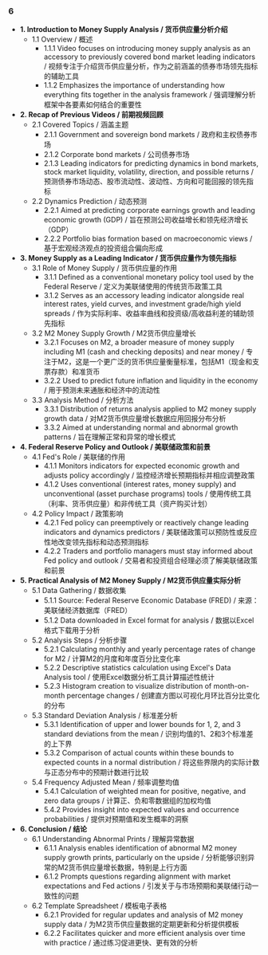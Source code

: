 ### 6
- **1. Introduction to Money Supply Analysis / 货币供应量分析介绍**
    - 1.1 Overview / 概述
        - 1.1.1 Video focuses on introducing money supply analysis as an accessory to previously covered bond market leading indicators / 视频专注于介绍货币供应量分析，作为之前涵盖的债券市场领先指标的辅助工具
        - 1.1.2 Emphasizes the importance of understanding how everything fits together in the analysis framework / 强调理解分析框架中各要素如何结合的重要性
- **2. Recap of Previous Videos / 前期视频回顾**
    - 2.1 Covered Topics / 涵盖主题
        - 2.1.1 Government and sovereign bond markets / 政府和主权债券市场
        - 2.1.2 Corporate bond markets / 公司债券市场
        - 2.1.3 Leading indicators for predicting dynamics in bond markets, stock market liquidity, volatility, direction, and possible returns / 预测债券市场动态、股市流动性、波动性、方向和可能回报的领先指标
    - 2.2 Dynamics Prediction / 动态预测
        - 2.2.1 Aimed at predicting corporate earnings growth and leading economic growth (GDP) / 旨在预测公司收益增长和领先经济增长（GDP）
        - 2.2.2 Portfolio bias formation based on macroeconomic views / 基于宏观经济观点的投资组合偏向形成
- **3. Money Supply as a Leading Indicator / 货币供应量作为领先指标**
    - 3.1 Role of Money Supply / 货币供应量的作用
        - 3.1.1 Defined as a conventional monetary policy tool used by the Federal Reserve / 定义为美联储使用的传统货币政策工具
        - 3.1.2 Serves as an accessory leading indicator alongside real interest rates, yield curves, and investment grade/high yield spreads / 作为实际利率、收益率曲线和投资级/高收益利差的辅助领先指标
    - 3.2 M2 Money Supply Growth / M2货币供应量增长
        - 3.2.1 Focuses on M2, a broader measure of money supply including M1 (cash and checking deposits) and near money / 专注于M2，这是一个更广泛的货币供应量衡量标准，包括M1（现金和支票存款）和准货币
        - 3.2.2 Used to predict future inflation and liquidity in the economy / 用于预测未来通胀和经济中的流动性
    - 3.3 Analysis Method / 分析方法
        - 3.3.1 Distribution of returns analysis applied to M2 money supply growth data / 对M2货币供应量增长数据应用回报分布分析
        - 3.3.2 Aimed at understanding normal and abnormal growth patterns / 旨在理解正常和异常的增长模式
- **4. Federal Reserve Policy and Outlook / 美联储政策和前景**
    - 4.1 Fed's Role / 美联储的作用
        - 4.1.1 Monitors indicators for expected economic growth and adjusts policy accordingly / 监控经济增长预期指标并相应调整政策
        - 4.1.2 Uses conventional (interest rates, money supply) and unconventional (asset purchase programs) tools / 使用传统工具（利率、货币供应量）和非传统工具（资产购买计划）
    - 4.2 Policy Impact / 政策影响
        - 4.2.1 Fed policy can preemptively or reactively change leading indicators and dynamics predictors / 美联储政策可以预防性或反应性地改变领先指标和动态预测指标
        - 4.2.2 Traders and portfolio managers must stay informed about Fed policy and outlook / 交易者和投资组合经理必须了解美联储政策和前景
- **5. Practical Analysis of M2 Money Supply / M2货币供应量实际分析**
    - 5.1 Data Gathering / 数据收集
        - 5.1.1 Source: Federal Reserve Economic Database (FRED) / 来源：美联储经济数据库（FRED）
        - 5.1.2 Data downloaded in Excel format for analysis / 数据以Excel格式下载用于分析
    - 5.2 Analysis Steps / 分析步骤
        - 5.2.1 Calculating monthly and yearly percentage rates of change for M2 / 计算M2的月度和年度百分比变化率
        - 5.2.2 Descriptive statistics calculation using Excel's Data Analysis tool / 使用Excel数据分析工具计算描述性统计
        - 5.2.3 Histogram creation to visualize distribution of month-on-month percentage changes / 创建直方图以可视化月环比百分比变化的分布
    - 5.3 Standard Deviation Analysis / 标准差分析
        - 5.3.1 Identification of upper and lower bounds for 1, 2, and 3 standard deviations from the mean / 识别均值的1、2和3个标准差的上下界
        - 5.3.2 Comparison of actual counts within these bounds to expected counts in a normal distribution / 将这些界限内的实际计数与正态分布中的预期计数进行比较
    - 5.4 Frequency Adjusted Mean / 频率调整均值
        - 5.4.1 Calculation of weighted mean for positive, negative, and zero data groups / 计算正、负和零数据组的加权均值
        - 5.4.2 Provides insight into expected values and occurrence probabilities / 提供对预期值和发生概率的洞察
- **6. Conclusion / 结论**
    - 6.1 Understanding Abnormal Prints / 理解异常数据
        - 6.1.1 Analysis enables identification of abnormal M2 money supply growth prints, particularly on the upside / 分析能够识别异常的M2货币供应量增长数据，特别是上行方面
        - 6.1.2 Prompts questions regarding alignment with market expectations and Fed actions / 引发关于与市场预期和美联储行动一致性的问题
    - 6.2 Template Spreadsheet / 模板电子表格
        - 6.2.1 Provided for regular updates and analysis of M2 money supply data / 为M2货币供应量数据的定期更新和分析提供模板
        - 6.2.2 Facilitates quicker and more efficient analysis over time with practice / 通过练习促进更快、更有效的分析
